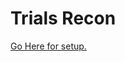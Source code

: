 # Trials Recon

[Go Here for setup.](http://gaut.am/making-an-ocr-android-app-using-tesseract/#comment-184181)
